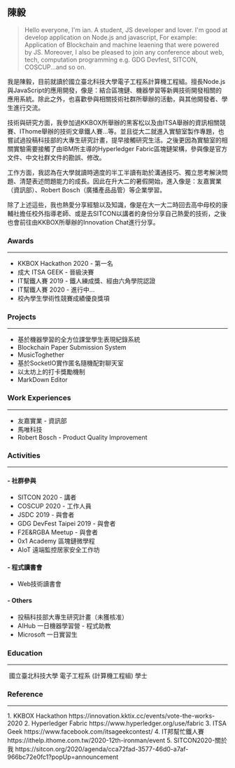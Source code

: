 ## 陳毅
> Hello everyone, I'm ian.
A student, JS developer and lover.
I'm good at develop application on Node.js and javascript, For example: Application of Blockchain and machine leaening that were powered by JS.
Moreover, I also be pleased to join any conference about web, tech, computation programming e.g. GDG Devfest, SITCON, COSCUP...and so on.

我是陳毅，目前就讀於國立臺北科技大學電子工程系計算機工程組。擅長Node.js與JavaScript的應用開發，像是：結合區塊鏈、機器學習等新興技術開發相關的應用系統。除此之外，也喜歡參與相關技術社群所舉辦的活動，與其他開發者、學生進行交流。

技術與研究方面，我參加過KKBOX所舉辦的黑客松以及由ITSA舉辦的資訊相關競賽、IThome舉辦的技術文章鐵人賽...等。並且從大二就進入實驗室製作專題，也嘗試過投稿科技部的大專生研究計畫，提早接觸研究生活。之後更因為實驗室的相關實驗需要接觸了由IBM所主導的Hyperledger Fabric區塊鏈架構，參與像是官方文件、中文社群文件的勘誤、修改。

工作方面，我認為在大學就讀時適度的半工半讀有助於溝通技巧、獨立思考解決問題、清楚表述問題能力的成長。因此在升大二的暑假開始，進入像是：友嘉實業（資訊部）、Robert Bosch（廣播產品品管）等企業學習。

除了上述這些，我也熱愛分享經驗以及知識，像是在大一大二時回去高中母校的康輔社擔任校外指導老師、或是去SITCON以講者的身份分享自己熱愛的技術，之後也會前往由KKBOX所舉辦的Innovation Chat進行分享。

### Awards

<hr>

- KKBOX Hackathon 2020 - 第一名
- 成大 ITSA GEEK - 晉級決賽
- IT幫鐵人賽 2019 - 鐵人練成獎、經由六角學院認證
- IT幫鐵人賽 2020 - 進行中...
- 校內學生學術性競賽成績優良獎項

### Projects

<hr>

- 基於機器學習的全方位課堂學生表現紀錄系統
- Blockchain Paper Submission System
- MusicToghether
- 基於SocketIO實作匿名隨機配對聊天室
- 以太坊上的打卡獎勵機制
- MarkDown Editor

### Work Experiences

<hr>

- 友嘉實業 - 資訊部
- 馬唯科技
- Robert Bosch - Product Quality Improvement

### Activities

<hr>

#### - 社群參與

- SITCON 2020 - 講者
- COSCUP 2020 - 工作人員
- JSDC 2019 - 與會者
- GDG DevFest Taipei 2019 - 與會者
- F2E&RGBA Meetup - 與會者
- 0x1 Academy 區塊鏈微學程
- AIoT 遠端監控居家安全工作坊

#### - 程式讀書會

- Web技術讀書會

#### - Others

- 投稿科技部大專生研究計畫（未獲核准）
- AIHub 一日機器學習營 - 程式助教
- Microsoft 一日實習生

### Education

<hr>

​	國立臺北科技大學 電子工程系 (計算機工程組) 學士

### Reference

<hr>
1. KKBOX Hackathon https://innovation.kktix.cc/events/vote-the-works-2020
2. Hyperledger Fabric https://www.hyperledger.org/use/fabric
3. ITSA Geek https://www.facebook.com/itsageekcontest/
4. IT邦幫忙鐵人賽 https://ithelp.ithome.com.tw/2020-12th-ironman/event
5. SITCON2020-關於我 https://sitcon.org/2020/agenda/cca72fad-3577-46d0-a7af-966bc72e0fc1?popUp=announcement
